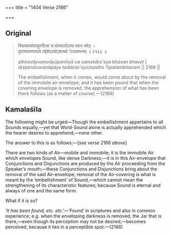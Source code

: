 +++
title = "1404 Verse 2166"

+++
## Original 
>
> स्थिरवाय्वंवायूपनीत्या च संस्कारोऽस्य भवन् भवेत् ।  
> दृष्टमावरणापाये तद्देशेऽस्यो(शस्थो ?)पलम्भनम् ॥ २१६६ ॥ 
>
> *sthiravāyvaṃvāyūpanītyā ca saṃskāro'sya bhavan bhavet* \|  
> *dṛṣṭamāvaraṇāpāye taddeśe'syo(śastho ?)palambhanam* \|\| 2166 \|\| 
>
> The embellishment, when it comes, would come about by the removal of the immobile air-envelope; and it has been pound that when the covering envelope is removed, the apprehension of what has been there follows (as a matter of course).—(2166)



## Kamalaśīla

The following might be urged—Though the embellishment appertains to all Sounds equally,—yet that Word-Sound alone is actually apprehended which the hearer desires to apprehend,—none other.

The answer to this is as follows;—[*see verse 2166 above*]

There are two kinds of Air—mobile and immobile; it is the immobile Air which envelopes Sound, like dense Darkness;—it is in this Air-envelope that Conjunctions and Disjunctions are produced by the Air proceeding from the Speaker’s mouth;—these Conjunctions and Disjunctions bring about the removal of the said Air-envelope; removal of the Air-covering is what is meant by the ‘embellishment’ of Sound,—which cannot mean the strengthening of its characteristic features; because Sound is eternal and always of one and the same form.

What if it is so?

‘*It has been found, etc. etc*.’—‘Found’ in scriptures and also in common experience; e.g. when the enveloping darkness is removed, the Jar that is there,—even though its perception may not be desired,—becomes perceived, because it lies in a perceptible spot.—(2166)


